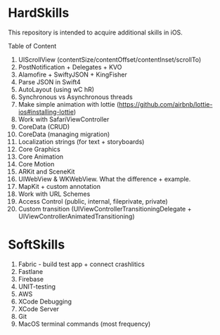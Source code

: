 # HardSkills
This repository is intended to acquire additional skills in iOS.

Table of Content
1. UIScrollView (contentSize/contentOffset/contentInset/scrollTo)
2. PostNotification + Delegates + KVO
3. Alamofire + SwiftyJSON + KingFisher
4. Parse JSON in Swift4
5. AutoLayout (using wC hR)
6. Synchronous vs Asynchronous threads
7. Make simple animation with lottie (https://github.com/airbnb/lottie-ios#installing-lottie)
8. Work with SafariViewController
9. CoreData (CRUD)
10. CoreData (managing migration)
11. Localization strings (for text + storyboards)
12. Core Graphics
13. Core Animation
14. Core Motion
15. ARKit and SceneKit
16. UIWebView & WKWebView. What the difference + example.
17. MapKit + custom annotation
18. Work with URL Schemes
19. Access Control (public, internal, fileprivate, private)
20. Custom transition (UIViewControllerTransitioningDelegate + UIViewControllerAnimatedTransitioning)

# SoftSkills
1. Fabric - build test app + connect crashlitics
2. Fastlane
3. Firebase
4. UNIT-testing
5. AWS
6. XCode Debugging
7. XCode Server
8. Git
9. MacOS terminal commands (most frequency)
